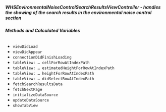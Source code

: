 ##### **WHSEnvironmentalNoiseControlSearchResultsViewController** - handles the showing of the search results in the environmental noise control section

###### **Methods and Calculated Variables**
- `viewDidLoad`
- `viewDidAppear`
- `connectionDidFinishLoading`
- `tableView: … cellForRowAtIndexPath`
- `tableView: … estimatedHeightForRowAtIndexPath`
- `tableView: … heightForRowAtIndexPath`
- `tableView: … didSelectRowAtIndexPath`
- `fetchSearchResultsData`
- `fetchNextPage`
- `initializeDataSource`
- `updateDataSource`
- `showTabView`